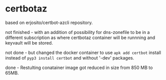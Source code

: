 # certbotaz


based on erjosito/certbot-azcli repository. 


not finished - with an addition of possibility for dns-zonefile to be in a different subscription as where certbotaz container will be runnning and keyvault will be stored.

not done - but changed the docker container to use `apk add certbot` install instead of `pyp3 install certbot` and without '-dev' packages. 

done - Restulting conatainer image got reduced in size from 850 MB to 65MB. 
